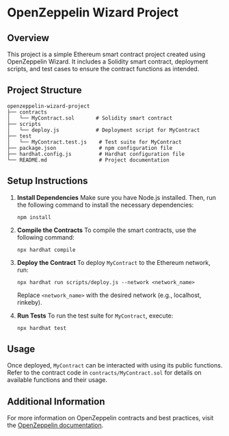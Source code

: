 # OpenZeppelin Wizard Project

## Overview
This project is a simple Ethereum smart contract project created using OpenZeppelin Wizard. It includes a Solidity smart contract, deployment scripts, and test cases to ensure the contract functions as intended.

## Project Structure
```
openzeppelin-wizard-project
├── contracts
│   └── MyContract.sol       # Solidity smart contract
├── scripts
│   └── deploy.js            # Deployment script for MyContract
├── test
│   └── MyContract.test.js    # Test suite for MyContract
├── package.json              # npm configuration file
├── hardhat.config.js         # Hardhat configuration file
└── README.md                 # Project documentation
```

## Setup Instructions

1. **Install Dependencies**
   Make sure you have Node.js installed. Then, run the following command to install the necessary dependencies:
   ```
   npm install
   ```

2. **Compile the Contracts**
   To compile the smart contracts, use the following command:
   ```
   npx hardhat compile
   ```

3. **Deploy the Contract**
   To deploy `MyContract` to the Ethereum network, run:
   ```
   npx hardhat run scripts/deploy.js --network <network_name>
   ```
   Replace `<network_name>` with the desired network (e.g., localhost, rinkeby).

4. **Run Tests**
   To run the test suite for `MyContract`, execute:
   ```
   npx hardhat test
   ```

## Usage
Once deployed, `MyContract` can be interacted with using its public functions. Refer to the contract code in `contracts/MyContract.sol` for details on available functions and their usage.

## Additional Information
For more information on OpenZeppelin contracts and best practices, visit the [OpenZeppelin documentation](https://docs.openzeppelin.com/contracts/).